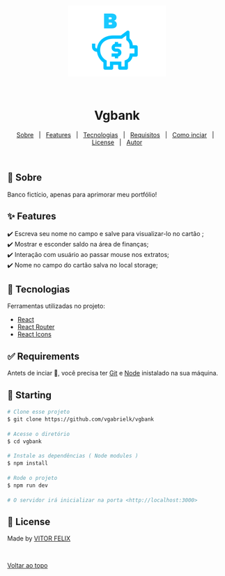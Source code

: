 <div align="center" id="top"> 
  <img src="./src/assets/images/banklogo.svg" alt="Vgbank" />

  &#xa0;

  <!-- <a href="https://vgbank.netlify.app">Demo</a> -->
</div>

<h1 align="center">Vgbank</h1>

<!-- Status -->

<!-- <h4 align="center"> 
	🚧  Vgbank 🚀 Under construction...  🚧
</h4> 

<hr> -->

<p align="center">
  <a href="#dart-about">Sobre</a> &#xa0; | &#xa0; 
  <a href="#sparkles-features">Features</a> &#xa0; | &#xa0;
  <a href="#rocket-technologies">Tecnologias</a> &#xa0; | &#xa0;
  <a href="#white_check_mark-requirements">Requisitos</a> &#xa0; | &#xa0;
  <a href="#checkered_flag-starting">Como inciar</a> &#xa0; | &#xa0;
  <a href="#memo-license">License</a> &#xa0; | &#xa0;
  <a href="https://github.com/{{YOUR_GITHUB_USERNAME}}" target="_blank">Autor</a>
</p>

<br>

## :dart: Sobre ##

Banco fictício, apenas para aprimorar meu portfólio!

## :sparkles: Features ##

:heavy_check_mark: Escreva seu nome no campo e salve para visualizar-lo no cartão ;\
:heavy_check_mark: Mostrar e esconder saldo na área de finanças;\
:heavy_check_mark: Interação com usuário ao passar mouse nos extratos;\
:heavy_check_mark: Nome no campo do cartão salva no local storage;


## :rocket: Tecnologias ##

Ferramentas utilizadas no projeto:

- [React](https://pt-br.reactjs.org/)
- [React Router](https://reactrouter.com/)
- [React Icons](https://react-icons.github.io/react-icons/)

## :white_check_mark: Requirements ##

Antets de inciar :checkered_flag:, você precisa ter [Git](https://git-scm.com) e [Node](https://nodejs.org/en/) inistalado na sua máquina.

## :checkered_flag: Starting ##

```bash
# Clone esse projeto
$ git clone https://github.com/vgabrielk/vgbank

# Acesse o diretório
$ cd vgbank

# Instale as dependências ( Node modules )
$ npm install

# Rode o projeto
$ npm run dev  

# O servidor irá inicializar na porta <http://localhost:3000>
```

## :memo: License ##



Made by <a href="https://github.com/vgabrielk" target="_blank">VITOR FELIX</a>

&#xa0;

<a href="#top">Voltar ao topo</a>

